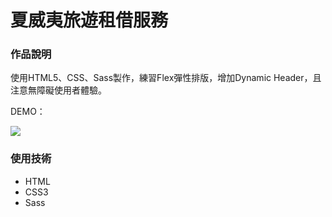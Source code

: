 夏威夷旅遊租借服務
===

### 作品說明

使用HTML5、CSS、Sass製作，練習Flex彈性排版，增加Dynamic Header，且注意無障礙使用者體驗。

DEMO：

![](https://i.imgur.com/clOHUCV.jpg)


### 使用技術
- HTML
- CSS3
- Sass
